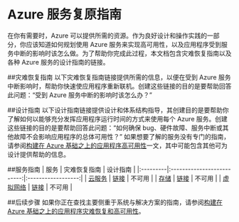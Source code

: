 <properties
   pageTitle="服务复原指南 | Azure"
   description="Azure 服务的灾难恢复和主动复原与可用性指南的链接。"
   services=""
   documentationCenter="na"
   authors="adamglick"
   manager="saladki"
   editor=""/>  


<tags
   ms.service="resiliency"
   ms.devlang="na"
   ms.topic="article"
   ms.tgt_pltfrm="na"
   ms.workload="na"
   ms.date="08/18/2016"
   wacn.date="11/08/2016"/>  


# Azure 服务复原指南
在你有需要时，Azure 可以提供所需的资源。作为良好设计和操作实践的一部分，你应该知道如何规划使用 Azure 服务来实现高可用性，以及应用程序受到服务中断的影响时该怎么做。为了帮助你完成此过程，本文档包含灾难恢复指南以及各种 Azure 服务的设计指南的链接。

##灾难恢复指南
以下灾难恢复指南链接提供所需的信息，以便在受到 Azure 服务中断影响时，帮助你快速使应用程序重新联机。创建这些链接的目的是要帮助回答此问题：“受到 Azure 服务中断的影响时该怎么办？”

##设计指南
以下设计指南链接提供设计和体系结构指导，其创建目的是要帮助你了解如何以能够充分发挥应用程序运行时间的方式来使用每个 Azure 服务。创建这些链接的目的是要帮助回答此问题：“如何确保 bug、硬件故障、服务中断或其他故障不会影响应用程序的总体可用性？” 如果想要了解的服务没有专门的指南，请参阅[构建在 Azure 基础之上的应用程序高可用性](/documentation/articles/resiliency-high-availability-azure-applications/)一文，其中可能包含其他可为设计提供帮助的信息。

##服务指南
| 服务 | 灾难恢复指南 | 设计指南 |
|:---------|:--------------------------:|:------------------:|
| [云服务](/home/features/cloud-services/ "Azure 云服务") | [链接](/documentation/articles/cloud-services-disaster-recovery-guidance/ "Azure 云服务灾难恢复指南") | 不可用 |
| [存储](/home/features/storage/ "Azure 存储空间") | [链接](/documentation/articles/storage-disaster-recovery-guidance/ "Azure 存储空间灾难恢复指南") | 不可用 |
| [虚拟网络](/home/features/networking/ "Azure 虚拟网络") | [链接](/documentation/articles/virtual-network-disaster-recovery-guidance/ "Azure 虚拟网络灾难恢复指南") | 不可用 |

##后续步骤
如果你正在查找主要侧重于系统与解决方案的指南，请参阅[构建在 Azure 基础之上的应用程序灾难恢复和高可用性](/documentation/articles/resiliency-disaster-recovery-high-availability-azure-applications/)。

<!---HONumber=Mooncake_1031_2016-->
